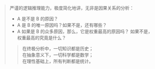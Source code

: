 > 严谨的逻辑推理能力，极度简化地讲，无非是因果关系的分析：
> - A 是不是 B 的原因？
> - A 是 B 的唯一原因吗？如果不是，还有哪些？
> - A 如果是 B 的众多原因，那么，它是权重最高的原因吗？
    如果不是，权重最高的究竟是什么？
> > 在终极分析中，一切知识都是历史；                                                                                                         
> > 在抽象意义下，一切科学都是数学；                                                                                                         
> > 在理性基础上，所有判断都是统计。
